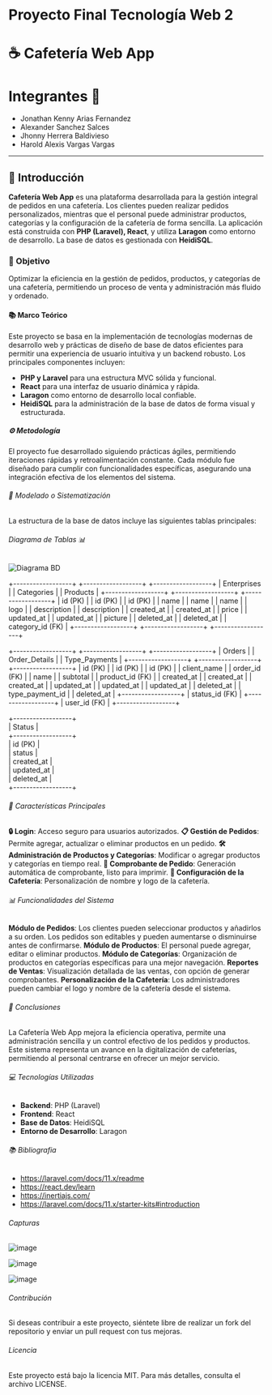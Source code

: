 # Proyecto Final Tecnología Web 2

# ☕ Cafetería Web App

# Integrantes 👥
- Jonathan Kenny Arias Fernandez
- Alexander Sanchez Salces
- Jhonny Herrera Baldivieso
- Harold Alexis Vargas Vargas

---

## 🌟 Introducción
**Cafetería Web App** es una plataforma desarrollada para la gestión integral de pedidos en una cafetería. Los clientes pueden realizar pedidos personalizados, mientras que el personal puede administrar productos, categorías y la configuración de la cafetería de forma sencilla. La aplicación está construida con **PHP (Laravel), React**, y utiliza **Laragon** como entorno de desarrollo. La base de datos es gestionada con **HeidiSQL**.

### 🎯 Objetivo
Optimizar la eficiencia en la gestión de pedidos, productos, y categorías de una cafetería, permitiendo un proceso de venta y administración más fluido y ordenado.

#### 📚 Marco Teórico
Este proyecto se basa en la implementación de tecnologías modernas de desarrollo web y prácticas de diseño de base de datos eficientes para permitir una experiencia de usuario intuitiva y un backend robusto. Los principales componentes incluyen:
- **PHP y Laravel** para una estructura MVC sólida y funcional.
- **React** para una interfaz de usuario dinámica y rápida.
- **Laragon** como entorno de desarrollo local confiable.
- **HeidiSQL** para la administración de la base de datos de forma visual y estructurada.

##### ⚙️ Metodología
El proyecto fue desarrollado siguiendo prácticas ágiles, permitiendo iteraciones rápidas y retroalimentación constante. Cada módulo fue diseñado para cumplir con funcionalidades específicas, asegurando una integración efectiva de los elementos del sistema.

###### 🧩 Modelado o Sistematización
La estructura de la base de datos incluye las siguientes tablas principales:

###### Diagrama de Tablas 📊
![Diagrama BD](images//logo/diagrama-cafeteria.jpg)


+------------------+        +------------------+       +------------------+
|   Enterprises    |        |     Categories   |       |     Products     |
+------------------+        +------------------+       +------------------+
| id (PK)          |        | id (PK)          |       | id (PK)          |
| name             |        | name             |       | name             |
| logo             |        | description      |       | description      |
| created_at       |        | created_at       |       | price            |
| updated_at       |        | updated_at       |       | picture          |
| deleted_at       |        | deleted_at       |       | category_id (FK) |
+------------------+        +------------------+       +------------------+

+------------------+        +------------------+       +------------------+
|    Orders        |        |   Order_Details  |       |   Type_Payments  |
+------------------+        +------------------+       +------------------+
| id (PK)          |        | id (PK)          |       | id (PK)          |
| client_name      |        | order_id (FK)    |       | name             |
| subtotal         |        | product_id (FK)  |       | created_at       |
| created_at       |        | created_at       |       | updated_at       |
| updated_at       |        | updated_at       |       | deleted_at       |
| type_payment_id  |        | deleted_at       |       +------------------+
| status_id (FK)   |        +------------------+
| user_id (FK)     |
+------------------+

+------------------+        
|     Status       |        
+------------------+        
| id (PK)          |        
| status           |        
| created_at       |        
| updated_at       |        
| deleted_at       |        
+------------------+

###### 📑 Características Principales 
**🔒 Login**: Acceso seguro para usuarios autorizados.
**📋 Gestión de Pedidos**: Permite agregar, actualizar o eliminar productos en un pedido.
**🛠️ Administración de Productos y Categorías**: Modificar o agregar productos y categorías en tiempo real.
**🧾 Comprobante de Pedido**: Generación automática de comprobante, listo para imprimir.
**🏢 Configuración de la Cafetería**: Personalización de nombre y logo de la cafetería.

###### 📊 Funcionalidades del Sistema
**Módulo de Pedidos**: Los clientes pueden seleccionar productos y añadirlos a su orden. Los pedidos son editables y pueden aumentarse o disminuirse antes de confirmarse.
**Módulo de Productos**: El personal puede agregar, editar o eliminar productos.
**Módulo de Categorías**: Organización de productos en categorías específicas para una mejor navegación.
**Reportes de Ventas**: Visualización detallada de las ventas, con opción de generar comprobantes.
**Personalización de la Cafetería**: Los administradores pueden cambiar el logo y nombre de la cafetería desde el sistema.

###### 📑 Conclusiones
La Cafetería Web App mejora la eficiencia operativa, permite una administración sencilla y un control efectivo de los pedidos y productos. Este sistema representa un avance en la digitalización de cafeterías, permitiendo al personal centrarse en ofrecer un mejor servicio.

###### 💻 Tecnologías Utilizadas
- **Backend**: PHP (Laravel)
- **Frontend**: React
- **Base de Datos**: HeidiSQL
- **Entorno de Desarrollo**: Laragon

###### 📚 Bibliografia
- https://laravel.com/docs/11.x/readme
- https://react.dev/learn
- https://inertiajs.com/
- https://laravel.com/docs/11.x/starter-kits#introduction

###### Capturas

![image](https://github.com/user-attachments/assets/f9d6ef13-d1f5-4421-82d2-af6930f7c112)

![image](https://github.com/user-attachments/assets/aa426830-a5a4-4f87-852c-1a6d29512606)

![image](https://github.com/user-attachments/assets/88388f31-2131-466d-a586-7bd0fdb86bc0)

###### Contribución

Si deseas contribuir a este proyecto, siéntete libre de realizar un fork del repositorio y enviar un pull request con tus mejoras.

###### Licencia

Este proyecto está bajo la licencia MIT. Para más detalles, consulta el archivo LICENSE.

